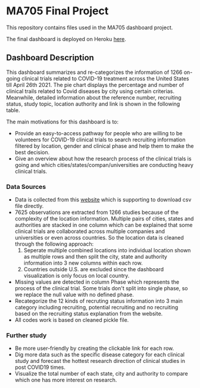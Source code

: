 # MA705 Final Project

This repository contains files used in the MA705 dashboard project.

The final dashboard is deployed on Heroku [here](https://volunteer-covid-clinical-trial.herokuapp.com/).

## Dashboard Description

This dashboard summarizes and re-categorizes the information of 1266 on-going clinical trials related to COVID-19 treatment across the United States till April 26th 2021. The pie chart displays the percentage and number of clinical trails related to Covid diseases by city using certain criterias. Meanwhile, detailed information about the reference number, recruiting status, study topic, location authority and link is shown in the following table.

The main motivations for this dashboard is to:
 - Provide an easy-to-access pathway for people who are willing to be volunteers for COVID-19 clinical trials to search recruiting information filtered by location, gender and clinical phase and help them to make the best decision.
 - Give an overview about how the research process of the clinical trials is going and which cities/states/compan/universities are conducting heavy clinical trials. 

### Data Sources

- Data is collected from this [website](https://clinicaltrials.gov/) which is supporting to download csv file directly. 
- 7625 observations are extracted from 1266 studies because of the complexity of the location information. Multiple pairs of cities, states and authorities are stacked in one column which can be explained that some clinical trials are collaborated across multiple companies and universities or even across countries. So the location data is cleaned  through the following approach:
   1. Seperate multiple combined locations into individual location shown as multiple rows and then split the city, state and authority information into 3 new columns within each row.
   2. Countries outside U.S. are excluded since the dashboard visualization is only focus on local country. 
- Missing values are detected in column Phase which represents the process of the clinical trial. Some trials don't split into single phase, so we replace the null value with no defined phase.
- Recategorize the 12 kinds of recruting status information into 3 main category including recruiting, potential recruiting and no recruiting based on the recruiting status explanation from the website.
- All codes work is based on cleaned pickle file.

### Further study
- Be more user-friendly by creating the clickable link for each row.
- Dig more data such as the specific disease category for each clinical study and forecast the hottest research direction of clinical studies in post COVID19 times.
- Visualize the total number of each state, city and authority to compare which one has more interest on research.

